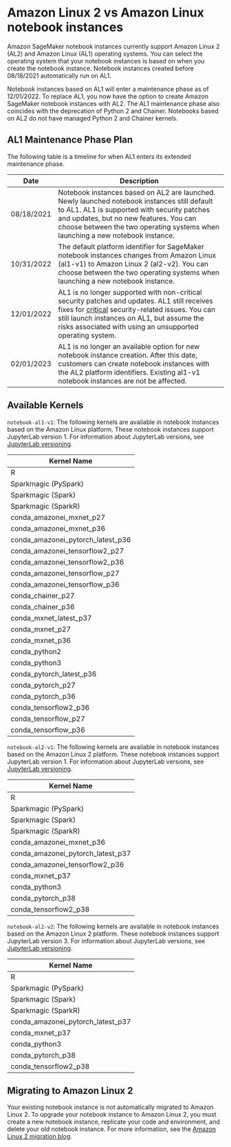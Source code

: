 # Amazon Linux 2 vs Amazon Linux notebook instances<a name="nbi-al2"></a>

Amazon SageMaker notebook instances currently support Amazon Linux 2 \(AL2\) and Amazon Linux \(AL1\) operating systems\. You can select the operating system that your notebook instances is based on when you create the notebook instance\. Notebook instances created before 08/18/2021 automatically run on AL1\.

Notebook instances based on AL1 will enter a maintenance phase as of 12/01/2022\. To replace AL1, you now have the option to create Amazon SageMaker notebook instances with AL2\. The AL1 maintenance phase also coincides with the deprecation of Python 2 and Chainer\. Notebooks based on AL2 do not have managed Python 2 and Chainer kernels\.

## AL1 Maintenance Phase Plan<a name="nbi-al2-deprecation"></a>

The following table is a timeline for when AL1 enters its extended maintenance phase\.


|  Date  |  Description  | 
| --- | --- | 
|  08/18/2021  |  Notebook instances based on AL2 are launched\. Newly launched notebook instances still default to AL1\. AL1 is supported with security patches and updates, but no new features\. You can choose between the two operating systems when launching a new notebook instance\.  | 
|  10/31/2022  |  The default platform identifier for SageMaker notebook instances changes from Amazon Linux \(al1\-v1\) to Amazon Linux 2 \(al2\-v2\)\. You can choose between the two operating systems when launching a new notebook instance\.  | 
|  12/01/2022  |  AL1 is no longer supported with non\-critical security patches and updates\. AL1 still receives fixes for [critical](https://nvd.nist.gov/vuln-metrics/cvss#) security\-related issues\. You can still launch instances on AL1, but assume the risks associated with using an unsupported operating system\.  | 
|  02/01/2023  |  AL1 is no longer an available option for new notebook instance creation\. After this date, customers can create notebook instances with the AL2 platform identifiers\. Existing al1\-v1 notebook instances are not be affected\.   | 

## Available Kernels<a name="nbi-al2-env"></a>

`notebook-al1-v1`: The following kernels are available in notebook instances based on the Amazon Linux platform\. These notebook instances support JupyterLab version 1\. For information about JupyterLab versions, see [JupyterLab versioning](nbi-jl.md)\.


|  Kernel Name  | 
| --- | 
|  R  | 
|  Sparkmagic \(PySpark\)  | 
|  Sparkmagic \(Spark\)  | 
|  Sparkmagic \(SparkR\)  | 
|  conda\_amazonei\_mxnet\_p27  | 
|  conda\_amazonei\_mxnet\_p36  | 
|  conda\_amazonei\_pytorch\_latest\_p36  | 
|  conda\_amazonei\_tensorflow2\_p27  | 
|  conda\_amazonei\_tensorflow2\_p36  | 
|  conda\_amazonei\_tensorflow\_p27  | 
|  conda\_amazonei\_tensorflow\_p36  | 
|  conda\_chainer\_p27  | 
|  conda\_chainer\_p36  | 
|  conda\_mxnet\_latest\_p37  | 
|  conda\_mxnet\_p27  | 
|  conda\_mxnet\_p36  | 
|  conda\_python2  | 
|  conda\_python3  | 
|  conda\_pytorch\_latest\_p36  | 
|  conda\_pytorch\_p27  | 
|  conda\_pytorch\_p36  | 
|  conda\_tensorflow2\_p36  | 
|  conda\_tensorflow\_p27  | 
|  conda\_tensorflow\_p36  | 

`notebook-al2-v1`: The following kernels are available in notebook instances based on the Amazon Linux 2 platform\. These notebook instances support JupyterLab version 1\. For information about JupyterLab versions, see [JupyterLab versioning](nbi-jl.md)\.


|  Kernel Name  | 
| --- | 
|  R  | 
|  Sparkmagic \(PySpark\)  | 
|  Sparkmagic \(Spark\)  | 
|  Sparkmagic \(SparkR\)  | 
|  conda\_amazonei\_mxnet\_p36  | 
|  conda\_amazonei\_pytorch\_latest\_p37  | 
|  conda\_amazonei\_tensorflow2\_p36  | 
|  conda\_mxnet\_p37  | 
|  conda\_python3  | 
|  conda\_pytorch\_p38  | 
|  conda\_tensorflow2\_p38  | 

`notebook-al2-v2`: The following kernels are available in notebook instances based on the Amazon Linux 2 platform\. These notebook instances support JupyterLab version 3\. For information about JupyterLab versions, see [JupyterLab versioning](nbi-jl.md)\.


|  Kernel Name  | 
| --- | 
|  R  | 
|  Sparkmagic \(PySpark\)  | 
|  Sparkmagic \(Spark\)  | 
|  Sparkmagic \(SparkR\)  | 
|  conda\_amazonei\_pytorch\_latest\_p37  | 
|  conda\_mxnet\_p37  | 
|  conda\_python3  | 
|  conda\_pytorch\_p38  | 
|  conda\_tensorflow2\_p38  | 

## Migrating to Amazon Linux 2<a name="nbi-al2-upgrade"></a>

Your existing notebook instance is not automatically migrated to Amazon Linux 2\. To upgrade your notebook instance to Amazon Linux 2, you must create a new notebook instance, replicate your code and environment, and delete your old notebook instance\. For more information, see the [Amazon Linux 2 migration blog](https://aws.amazon.com/blogs/machine-learning/migrate-your-work-to-amazon-sagemaker-notebook-instance-with-amazon-linux-2/ )\.